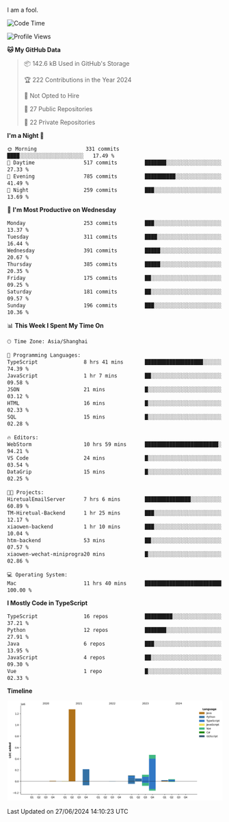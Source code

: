 I am a fool.

<!--START_SECTION:waka-->
![Code Time](http://img.shields.io/badge/Code%20Time-1%2C519%20hrs%2030%20mins-blue)

![Profile Views](http://img.shields.io/badge/Profile%20Views-0-blue)

**🐱 My GitHub Data** 

> 📦 142.6 kB Used in GitHub's Storage 
 > 
> 🏆 222 Contributions in the Year 2024
 > 
> 🚫 Not Opted to Hire
 > 
> 📜 27 Public Repositories 
 > 
> 🔑 22 Private Repositories 
 > 
**I'm a Night 🦉** 

```text
🌞 Morning                331 commits         ████░░░░░░░░░░░░░░░░░░░░░   17.49 % 
🌆 Daytime                517 commits         ███████░░░░░░░░░░░░░░░░░░   27.33 % 
🌃 Evening                785 commits         ██████████░░░░░░░░░░░░░░░   41.49 % 
🌙 Night                  259 commits         ███░░░░░░░░░░░░░░░░░░░░░░   13.69 % 
```
📅 **I'm Most Productive on Wednesday** 

```text
Monday                   253 commits         ███░░░░░░░░░░░░░░░░░░░░░░   13.37 % 
Tuesday                  311 commits         ████░░░░░░░░░░░░░░░░░░░░░   16.44 % 
Wednesday                391 commits         █████░░░░░░░░░░░░░░░░░░░░   20.67 % 
Thursday                 385 commits         █████░░░░░░░░░░░░░░░░░░░░   20.35 % 
Friday                   175 commits         ██░░░░░░░░░░░░░░░░░░░░░░░   09.25 % 
Saturday                 181 commits         ██░░░░░░░░░░░░░░░░░░░░░░░   09.57 % 
Sunday                   196 commits         ███░░░░░░░░░░░░░░░░░░░░░░   10.36 % 
```


📊 **This Week I Spent My Time On** 

```text
🕑︎ Time Zone: Asia/Shanghai

💬 Programming Languages: 
TypeScript               8 hrs 41 mins       ███████████████████░░░░░░   74.39 % 
JavaScript               1 hr 7 mins         ██░░░░░░░░░░░░░░░░░░░░░░░   09.58 % 
JSON                     21 mins             █░░░░░░░░░░░░░░░░░░░░░░░░   03.12 % 
HTML                     16 mins             █░░░░░░░░░░░░░░░░░░░░░░░░   02.33 % 
SQL                      15 mins             █░░░░░░░░░░░░░░░░░░░░░░░░   02.28 % 

🔥 Editors: 
WebStorm                 10 hrs 59 mins      ████████████████████████░   94.21 % 
VS Code                  24 mins             █░░░░░░░░░░░░░░░░░░░░░░░░   03.54 % 
DataGrip                 15 mins             █░░░░░░░░░░░░░░░░░░░░░░░░   02.25 % 

🐱‍💻 Projects: 
HiretualEmailServer      7 hrs 6 mins        ███████████████░░░░░░░░░░   60.89 % 
TM-Hiretual-Backend      1 hr 25 mins        ███░░░░░░░░░░░░░░░░░░░░░░   12.17 % 
xiaowen-backend          1 hr 10 mins        ███░░░░░░░░░░░░░░░░░░░░░░   10.04 % 
htm-backend              53 mins             ██░░░░░░░░░░░░░░░░░░░░░░░   07.57 % 
xiaowen-wechat-miniprogra20 mins             █░░░░░░░░░░░░░░░░░░░░░░░░   02.86 % 

💻 Operating System: 
Mac                      11 hrs 40 mins      █████████████████████████   100.00 % 
```

**I Mostly Code in TypeScript** 

```text
TypeScript               16 repos            █████████░░░░░░░░░░░░░░░░   37.21 % 
Python                   12 repos            ███████░░░░░░░░░░░░░░░░░░   27.91 % 
Java                     6 repos             ███░░░░░░░░░░░░░░░░░░░░░░   13.95 % 
JavaScript               4 repos             ██░░░░░░░░░░░░░░░░░░░░░░░   09.30 % 
Vue                      1 repo              █░░░░░░░░░░░░░░░░░░░░░░░░   02.33 % 
```



**Timeline**

![Lines of Code chart](https://raw.githubusercontent.com/VeejaLiu/VeejaLiu/master/assets/bar_graph.png)


 Last Updated on 27/06/2024 14:10:23 UTC
<!--END_SECTION:waka-->
